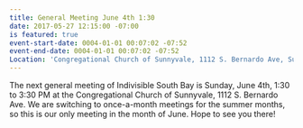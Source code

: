 ```yaml
---
title: General Meeting June 4th 1:30
date: 2017-05-27 12:15:00 -07:00
is featured: true
event-start-date: 0004-01-01 00:07:02 -07:52
event-end-date: 0004-01-01 00:07:02 -07:52
Location: 'Congregational Church of Sunnyvale, 1112 S. Bernardo Ave, Sunnyvale '
---
```


The next general meeting of Indivisible South Bay is Sunday, June 4th, 1:30 to 3:30 PM at the Congregational Church of Sunnyvale, 1112 S. Bernardo Ave.  We are switching to once-a-month meetings for the summer months, so this is our only meeting in the month of June.  Hope to see you there!  